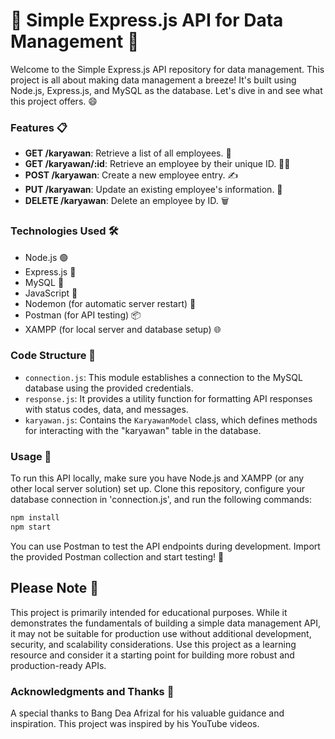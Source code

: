 # 🚀 Simple Express.js API for Data Management 🚀

Welcome to the Simple Express.js API repository for data management. This project is all about making data management a breeze! It's built using Node.js, Express.js, and MySQL as the database. Let's dive in and see what this project offers. 😄

### Features 📋

- **GET /karyawan**: Retrieve a list of all employees. 📄
- **GET /karyawan/:id**: Retrieve an employee by their unique ID. 🕵️‍♂️
- **POST /karyawan**: Create a new employee entry. ✍️
- **PUT /karyawan**: Update an existing employee's information. 🔄
- **DELETE /karyawan**: Delete an employee by ID. 🗑️

### Technologies Used 🛠️

- Node.js 🟢
- Express.js 🚂
- MySQL 🐬
- JavaScript 🚀
- Nodemon (for automatic server restart) 🔄
- Postman (for API testing) 📦
- XAMPP (for local server and database setup) 🌐

### Code Structure 🧩

- `connection.js`: This module establishes a connection to the MySQL database using the provided credentials.
- `response.js`: It provides a utility function for formatting API responses with status codes, data, and messages.
- `karyawan.js`: Contains the `KaryawanModel` class, which defines methods for interacting with the "karyawan" table in the database.

### Usage 🧭

To run this API locally, make sure you have Node.js and XAMPP (or any other local server solution) set up. Clone this repository, configure your database connection in 'connection.js', and run the following commands:

```bash
npm install
npm start
```
You can use Postman to test the API endpoints during development. Import the provided Postman collection and start testing! 🧪

## Please Note 📝
This project is primarily intended for educational purposes. While it demonstrates the fundamentals of building a simple data management API, it may not be suitable for production use without additional development, security, and scalability considerations. Use this project as a learning resource and consider it a starting point for building more robust and production-ready APIs.

### Acknowledgments and Thanks 🙏

A special thanks to Bang Dea Afrizal for his valuable guidance and inspiration. This project was inspired by his YouTube videos.

